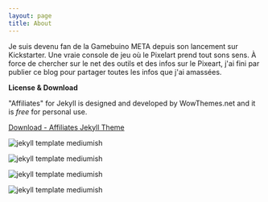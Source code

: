 ```yaml
---
layout: page
title: About
---
```


Je suis devenu fan de la Gamebuino META depuis son lancement sur Kickstarter. Une vraie console de jeu où le Pixelart prend tout sons sens. À force de chercher sur le net des outils et des infos sur le Pixeart, j'ai fini par publier ce blog pour partager toutes les infos que j'ai amassées.

**License & Download**

"Affiliates" for Jekyll is designed and developed by WowThemes.net and it is *free* for personal use.

<a href="https://github.com/wowthemesnet/affiliates-jekyll-theme/archive/master.zip" target="_blank">Download - Affiliates Jekyll Theme</a>

![jekyll template mediumish]({{site.baseurl}}/assets/images/theme1.jpg)

![jekyll template mediumish]({{site.baseurl}}/assets/images/theme2.jpg)

![jekyll template mediumish]({{site.baseurl}}/assets/images/theme3.jpg)

![jekyll template mediumish]({{site.baseurl}}/assets/images/theme4.jpg)

